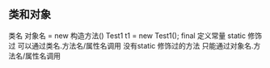 ## 类和对象
类名 对象名 = new 构造方法()
Test1 t1 = new Test1();
final 定义常量
static 修饰过 可以通过类名.方法名/属性名调用
没有static 修饰过的方法 只能通过对象名.方法名/属性名调用